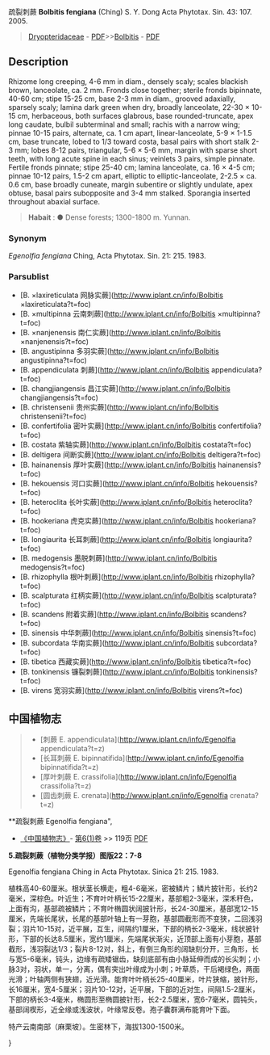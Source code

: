 疏裂刺蕨 **Bolbitis fengiana** (Ching) S. Y. Dong Acta Phytotax. Sin. 43: 107. 2005.

> [Dryopteridaceae](http://www.iplant.cn/info/Dryopteridaceae?t=foc) - [PDF](http://www.iplant.cn/foc/pdf/Dryopteridaceae.pdf)>>[Bolbitis](http://www.iplant.cn/info/Bolbitis?t=foc) - [PDF](http://www.iplant.cn/foc/pdf/Bolbitis.pdf)

## Description

Rhizome long creeping, 4-6 mm in diam., densely scaly; scales blackish brown, lanceolate, ca. 2 mm. Fronds close together; sterile fronds bipinnate, 40-60 cm; stipe 15-25 cm, base 2-3 mm in diam., grooved adaxially, sparsely scaly; lamina dark green when dry, broadly lanceolate, 22-30 × 10-15 cm, herbaceous, both surfaces glabrous, base rounded-truncate, apex long caudate, bulbil subterminal and small; rachis with a narrow wing; pinnae 10-15 pairs, alternate, ca. 1 cm apart, linear-lanceolate, 5-9 × 1-1.5 cm, base truncate, lobed to 1/3 toward costa, basal pairs with short stalk 2-3 mm; lobes 8-12 pairs, triangular, 5-6 × 5-6 mm, margin with sparse short teeth, with long acute spine in each sinus; veinlets 3 pairs, simple pinnate. Fertile fronds pinnate; stipe 25-40 cm; lamina lanceolate, ca. 16 × 4-5 cm; pinnae 10-12 pairs, 1.5-2 cm apart, elliptic to elliptic-lanceolate, 2-2.5 × ca. 0.6 cm, base broadly cuneate, margin subentire or slightly undulate, apex obtuse, basal pairs subopposite and 3-4 mm stalked. Sporangia inserted throughout abaxial surface.

> **Habait** : 
>● Dense forests; 1300-1800 m. Yunnan.

### Synonym
*Egenolfia fengiana* Ching, Acta Phytotax. Sin. 21: 215. 1983.

### Parsublist

* [B.  ×laxireticulata  网脉实蕨](http://www.iplant.cn/info/Bolbitis ×laxireticulata?t=foc)
* [B.  ×multipinna  云南刺蕨](http://www.iplant.cn/info/Bolbitis ×multipinna?t=foc)
* [B.  ×nanjenensis  南仁实蕨](http://www.iplant.cn/info/Bolbitis ×nanjenensis?t=foc)
* [B.  angustipinna  多羽实蕨](http://www.iplant.cn/info/Bolbitis angustipinna?t=foc)
* [B.  appendiculata  刺蕨](http://www.iplant.cn/info/Bolbitis appendiculata?t=foc)
* [B.  changjiangensis  昌江实蕨](http://www.iplant.cn/info/Bolbitis changjiangensis?t=foc)
* [B.  christensenii  贵州实蕨](http://www.iplant.cn/info/Bolbitis christensenii?t=foc)
* [B.  confertifolia  密叶实蕨](http://www.iplant.cn/info/Bolbitis confertifolia?t=foc)
* [B.  costata  紫轴实蕨](http://www.iplant.cn/info/Bolbitis costata?t=foc)
* [B.  deltigera  间断实蕨](http://www.iplant.cn/info/Bolbitis deltigera?t=foc)
* [B.  hainanensis  厚叶实蕨](http://www.iplant.cn/info/Bolbitis hainanensis?t=foc)
* [B.  hekouensis  河口实蕨](http://www.iplant.cn/info/Bolbitis hekouensis?t=foc)
* [B.  heteroclita  长叶实蕨](http://www.iplant.cn/info/Bolbitis heteroclita?t=foc)
* [B.  hookeriana  虎克实蕨](http://www.iplant.cn/info/Bolbitis hookeriana?t=foc)
* [B.  longiaurita  长耳刺蕨](http://www.iplant.cn/info/Bolbitis longiaurita?t=foc)
* [B.  medogensis  墨脱刺蕨](http://www.iplant.cn/info/Bolbitis medogensis?t=foc)
* [B.  rhizophylla  根叶刺蕨](http://www.iplant.cn/info/Bolbitis rhizophylla?t=foc)
* [B.  scalpturata  红柄实蕨](http://www.iplant.cn/info/Bolbitis scalpturata?t=foc)
* [B.  scandens  附着实蕨](http://www.iplant.cn/info/Bolbitis scandens?t=foc)
* [B.  sinensis  中华刺蕨](http://www.iplant.cn/info/Bolbitis sinensis?t=foc)
* [B.  subcordata  华南实蕨](http://www.iplant.cn/info/Bolbitis subcordata?t=foc)
* [B.  tibetica  西藏实蕨](http://www.iplant.cn/info/Bolbitis tibetica?t=foc)
* [B.  tonkinensis  镰裂刺蕨](http://www.iplant.cn/info/Bolbitis tonkinensis?t=foc)
* [B.  virens  宽羽实蕨](http://www.iplant.cn/info/Bolbitis virens?t=foc)

## 中国植物志

> * [刺蕨  E.  appendiculata](http://www.iplant.cn/info/Egenolfia appendiculata?t=z)
> * [长耳刺蕨  E.  bipinnatifida](http://www.iplant.cn/info/Egenolfia bipinnatifida?t=z)
> * [厚叶刺蕨  E.  crassifolia](http://www.iplant.cn/info/Egenolfia crassifolia?t=z)
> * [圆齿刺蕨  E.  crenata](http://www.iplant.cn/info/Egenolfia crenata?t=z)

**疏裂刺蕨 Egenolfia fengiana",

* [《中国植物志》](http://www.iplant.cn/frps)- [第6(1)卷](http://www.iplant.cn/frps/vol/6(1)) >> 119页 [PDF](http://www.iplant.cn/frps/pdf/6(1)/119.PDF)

**5.疏裂刺蕨（植物分类学报）图版22：7-8**

Egenolfia fengiana Ching in Acta Phytotax. Sinica 21: 215. 1983.

植株高40-60厘米。根状茎长横走，粗4-6毫米，密被鳞片；鳞片披针形，长约2毫米，深棕色。叶近生；不育叶叶柄长15-22厘米，基部粗2-3毫米，深禾秆色，上面有沟，基部疏被鳞片；不育叶椭圆状阔披针形，长24-30厘米，基部宽12-15厘米，先端长尾状，长尾的基部叶轴上有一芽胞，基部圆截形而不变狭，二回浅羽裂；羽片10-15对，近平展，互生，间隔约1厘米，下部的柄长2-3毫米，线状披针形，下部的长达8.5厘米，宽约1厘米，先端尾状渐尖，近顶部上面有小芽胞，基部截形，浅羽裂达1/3；裂片8-12对，斜上，有倒三角形的阔缺刻分开，三角形，长与宽5-6毫米，钝头，边缘有疏矮锯齿，缺刻底部有由小脉延伸而成的长尖刺；小脉3对，羽状，单一，分离，偶有突出叶缘成为小刺；叶草质，干后褐绿色，两面光滑；叶轴两侧有狭翅，近光滑。能育叶叶柄长25-40厘米，叶片狭缩，披针形，长16厘米，宽4-5厘米；羽片10-12对，近平展，下部的近对生，间隔1.5-2厘米，下部的柄长3-4毫米，椭圆形至椭圆披针形，长2-2.5厘米，宽6-7毫米，圆钝头，基部阔楔形，近全缘或浅波状，叶缘常反卷。孢子囊群满布能育叶下面。

特产云南南部（麻栗坡）。生密林下，海拔1300-1500米。

}